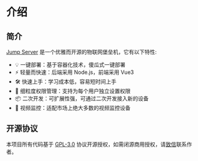 # 介绍

## 简介

[Jump Server](https://github.com/jmpsvr/jmpsvr) 是一个优雅而开源的物联网堡垒机，它有以下特性:

* 💡 一键部署：基于容器化技术，傻瓜式一键部署
* ⚡️ 轻量而快速：后端采用 Node.js，前端采用 Vue3
* 🛠️ 快速上手：学习成本低，容易短时间上手
* 🔑 细粒度权限管理：支持为每个用户独立设置权限
* 📦 二次开发：可扩展性强，可通过二次开发接入新的设备
* 🔩 视频监控：适配市场上绝大多数的视频监控设备

## 开源协议

本项目所有代码基于 [GPL-3.0](https://choosealicense.com/licenses/gpl-3.0/) 协议开源授权，如需闭源商用授权，请[致信](mailto:i@mmdjiji.com)联系作者。